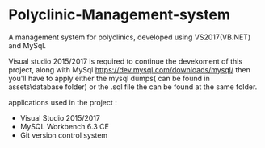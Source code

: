 # Polyclinic-Management-system
A management system for polyclinics, developed using VS2017(VB.NET) and MySql.

Visual studio 2015/2017 is required to continue the devekoment of this project, along with MySql https://dev.mysql.com/downloads/mysql/
then you'll have to apply either the mysql dumps( can be found in assets\database folder) or the .sql file the can be found at the same folder.

applications used in the project :
* Visual Studio 2015/2017
* MySQL Workbench 6.3 CE
* Git version control system
